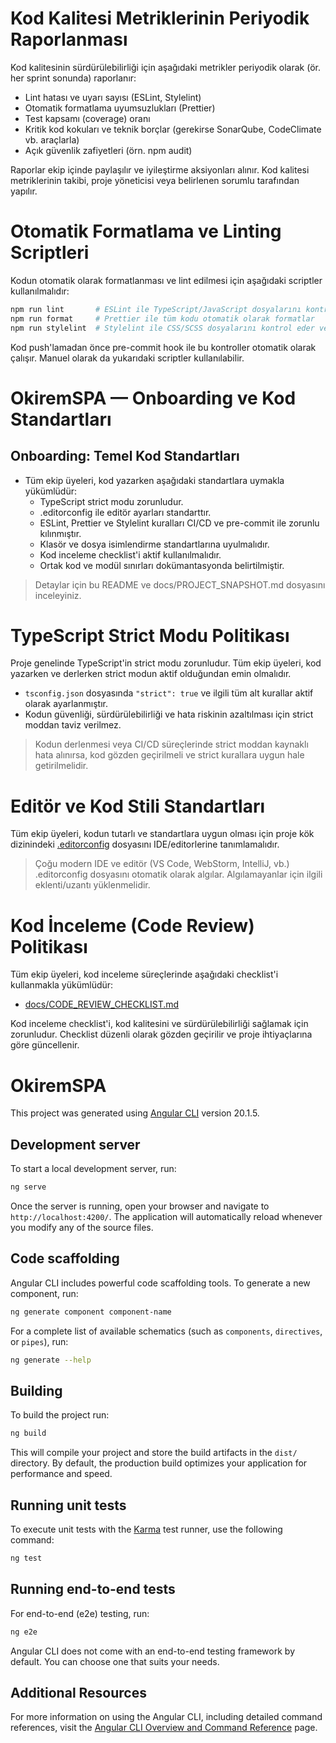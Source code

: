 # Kod Kalitesi Metriklerinin Periyodik Raporlanması

Kod kalitesinin sürdürülebilirliği için aşağıdaki metrikler periyodik olarak (ör. her sprint sonunda) raporlanır:

- Lint hatası ve uyarı sayısı (ESLint, Stylelint)
- Otomatik formatlama uyumsuzlukları (Prettier)
- Test kapsamı (coverage) oranı
- Kritik kod kokuları ve teknik borçlar (gerekirse SonarQube, CodeClimate vb. araçlarla)
- Açık güvenlik zafiyetleri (örn. npm audit)

Raporlar ekip içinde paylaşılır ve iyileştirme aksiyonları alınır. Kod kalitesi metriklerinin takibi, proje yöneticisi veya belirlenen sorumlu tarafından yapılır.
# Otomatik Formatlama ve Linting Scriptleri

Kodun otomatik olarak formatlanması ve lint edilmesi için aşağıdaki scriptler kullanılmalıdır:

```bash
npm run lint       # ESLint ile TypeScript/JavaScript dosyalarını kontrol eder ve düzeltir
npm run format     # Prettier ile tüm kodu otomatik olarak formatlar
npm run stylelint  # Stylelint ile CSS/SCSS dosyalarını kontrol eder ve düzeltir
```

Kod push'lamadan önce pre-commit hook ile bu kontroller otomatik olarak çalışır. Manuel olarak da yukarıdaki scriptler kullanılabilir.
# OkiremSPA — Onboarding ve Kod Standartları

## Onboarding: Temel Kod Standartları

- Tüm ekip üyeleri, kod yazarken aşağıdaki standartlara uymakla yükümlüdür:
	- TypeScript strict modu zorunludur.
	- .editorconfig ile editör ayarları standarttır.
	- ESLint, Prettier ve Stylelint kuralları CI/CD ve pre-commit ile zorunlu kılınmıştır.
	- Klasör ve dosya isimlendirme standartlarına uyulmalıdır.
	- Kod inceleme checklist'i aktif kullanılmalıdır.
	- Ortak kod ve modül sınırları dokümantasyonda belirtilmiştir.

> Detaylar için bu README ve docs/PROJECT_SNAPSHOT.md dosyasını inceleyiniz.
# TypeScript Strict Modu Politikası

Proje genelinde TypeScript'in strict modu zorunludur. Tüm ekip üyeleri, kod yazarken ve derlerken strict modun aktif olduğundan emin olmalıdır.

- `tsconfig.json` dosyasında `"strict": true` ve ilgili tüm alt kurallar aktif olarak ayarlanmıştır.
- Kodun güvenliği, sürdürülebilirliği ve hata riskinin azaltılması için strict moddan taviz verilmez.

> Kodun derlenmesi veya CI/CD süreçlerinde strict moddan kaynaklı hata alınırsa, kod gözden geçirilmeli ve strict kurallara uygun hale getirilmelidir.
# Editör ve Kod Stili Standartları

Tüm ekip üyeleri, kodun tutarlı ve standartlara uygun olması için proje kök dizinindeki [.editorconfig](.editorconfig) dosyasını IDE/editorlerine tanımlamalıdır.

> Çoğu modern IDE ve editör (VS Code, WebStorm, IntelliJ, vb.) .editorconfig dosyasını otomatik olarak algılar. Algılamayanlar için ilgili eklenti/uzantı yüklenmelidir.
# Kod İnceleme (Code Review) Politikası

Tüm ekip üyeleri, kod inceleme süreçlerinde aşağıdaki checklist'i kullanmakla yükümlüdür:

- [docs/CODE_REVIEW_CHECKLIST.md](docs/CODE_REVIEW_CHECKLIST.md)

Kod inceleme checklist'i, kod kalitesini ve sürdürülebilirliği sağlamak için zorunludur. Checklist düzenli olarak gözden geçirilir ve proje ihtiyaçlarına göre güncellenir.
# OkiremSPA

This project was generated using [Angular CLI](https://github.com/angular/angular-cli) version 20.1.5.

## Development server

To start a local development server, run:

```bash
ng serve
```

Once the server is running, open your browser and navigate to `http://localhost:4200/`. The application will automatically reload whenever you modify any of the source files.

## Code scaffolding

Angular CLI includes powerful code scaffolding tools. To generate a new component, run:

```bash
ng generate component component-name
```

For a complete list of available schematics (such as `components`, `directives`, or `pipes`), run:

```bash
ng generate --help
```

## Building

To build the project run:

```bash
ng build
```

This will compile your project and store the build artifacts in the `dist/` directory. By default, the production build optimizes your application for performance and speed.

## Running unit tests

To execute unit tests with the [Karma](https://karma-runner.github.io) test runner, use the following command:

```bash
ng test
```

## Running end-to-end tests

For end-to-end (e2e) testing, run:

```bash
ng e2e
```

Angular CLI does not come with an end-to-end testing framework by default. You can choose one that suits your needs.

## Additional Resources

For more information on using the Angular CLI, including detailed command references, visit the [Angular CLI Overview and Command Reference](https://angular.dev/tools/cli) page.
